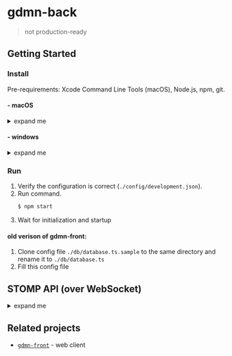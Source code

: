 # gdmn-back

> not production-ready

## Getting Started

### Install

Pre-requirements: Xcode Command Line Tools (macOS), Node.js, npm, git.

#### - macOS

<details>
  <summary>expand me</summary>
  
1. Install [firebird](https://www.firebirdsql.org/en/firebird-3-0/) (version >= 3):
    ```bash
    $ curl -LO https://github.com/FirebirdSQL/firebird/releases/download/R3_0_3/Firebird-3.0.3-32900-x86_64.pkg
    $ open ./Firebird-3.0.3-32900-x86_64.pkg
    ```
    
2. Setup firebird:
    ```bash
    $ firebirdHome='export FIREBIRD_HOME="/Library/Frameworks/Firebird.framework/Resources"'
    $ grep -q -F "$firebirdHome" ~/.bash_profile || echo "$firebirdHome" >> ~/.bash_profile
        
    $ firebirdBin='export PATH=$PATH:$FIREBIRD_HOME/bin'
    $ grep -q -F "$firebirdBin" ~/.bash_profile || echo "$firebirdBin" >> ~/.bash_profile
       
    $ mkdir -p /usr/local/lib 
    $ ln -s /Library/Frameworks/Firebird.framework/Versions/A/Firebird /usr/local/lib/libfbclient.dylib
    
    # troubleshooting: Can not access lock files directory /tmp/firebird/
    $ sudo dseditgroup -o edit -a $(whoami) -t user firebird
 
    # troubleshooting: I/O error during "open O_CREAT" operation. Error while trying to create file. Permission denied
    $ chgrp -R firebird /Library/Frameworks/Firebird.framework
    $ sudo chmod -R g+rwx /Library/Frameworks/Firebird.framework
    ```
   See: [advanced configuration](http://gedemin.blogspot.com/2016/11/firebird-3.html) (optional).

3. Install repository: 
    ```bash
    $ git clone https://github.com/gsbelarus/gdmn-back.git
    $ cd gdmn-back
    $ npm i
    $ npm i
    ```
       
4. Troubleshooting
    >How do i check firebird server is running?
    ```bash
    $ netstat -an | grep 3050 
    ```
    If something is listening on port 3050 then the server is running.
    
    >How do i restart firebird server?
    ```bash
    $ ps -ef | grep xinetd
    $ kill -USR2 <pid>
    ```

</details>

#### - windows

<details>
  <summary>expand me</summary>
  
1. Install build tools:
    ```bash
    $ npm i --global --production windows-build-tools
    $ npm i --global node-gyp
    ```
   
2. Install [firebird](https://www.firebirdsql.org/en/firebird-3-0/) (version >= 3.0):
    ```bash
    $ curl -LO https://github.com/FirebirdSQL/firebird/releases/download/R3_0_3/Firebird-3.0.3.32900_0_x64.exe
    $ cmd /K ./Firebird-3.0.3.32900_0_x64.exe
    ```
    
3. Setup firebird:
    - ```$ copy <fb_dir>/fbclient.dll <win_dir>/SysWOW64``` (System32)
    
        > There's no need if firebird directory(<fb_dir>) in $PATH
        
    - apply [configuration](http://gedemin.blogspot.com/2016/11/firebird-3.html) patch to <fb_dir>/firebird.conf:
        ```diff
        @@ -405,11 +405,11 @@
         #
         # Per-database configurable.
         #
        -#AuthServer = Srp
        +AuthServer = Legacy_Auth
         #
         # Per-connection and per-database configurable.
         #
        -#AuthClient = Srp, Win_Sspi, Legacy_Auth
        +AuthClient = Legacy_Auth
         #
         # If you need to use server plugins that do not provide encryption key (both Legacy_Auth
         # & Win_Sspi) you should also turn off required encryption on the wire with WireCrypt
        @@ -423,7 +423,7 @@
         #
         # Per-database configurable.
         #
        -#UserManager = Srp
        +UserManager = Legacy_UserManager
         
         # TracePlugin is used by firebird trace facility to send trace data to the user
         # or log file in audit case.
        @@ -599,7 +599,7 @@
         #
         # Type: string (predefined values)
         #
        -#WireCrypt = Enabled (for client) / Required (for server)
        +WireCrypt = Disabled
         
         #
         # Should connection over the wire be compressed?
        @@ -610,7 +610,7 @@
         #
         # Type: boolean
         #
        -#WireCompression = false
        +WireCompression = false
        ```    
        
        > Troubleshooting: Create 'localhost:3050/c:\gdmn-back\databases\MAIN.FDB' (node:2308) UnhandledPromiseRejectionWarning: Error: Install incomplete, please read the Compatibility chapter in the release notes for this version

4. Install repository: 
    ```bash
    $ git clone https://github.com/gsbelarus/gdmn-back.git
    $ cd gdmn-back
    $ npm i
    $ npm i
    ```
    
</details>

### Run

1. Verify the configuration is correct (`./config/development.json`).
2. Run command.
    ```bash 
    $ npm start
    ```
3. Wait for initialization and startup

#### old verison of gdmn-front:
1. Clone config file `./db/database.ts.sample` to the same directory and rename it to `./db/database.ts`
2. Fill this config file


## STOMP API (over WebSocket)
<details>
  <summary>expand me</summary>
  
* To work with the auth database you need to connect to ws://address
* To work with the user's databases you need to connect to ws://address/?uid=...


#### Auth database

##### Create account
```
>>> CONNECT
login:login
passcode:password
create-user:1

<<< CONNECTED
server:gdmn-back/1.0.0
version:1.2
access-token:token
refresh-token:token

```

#### All databases

##### Login (auth base is used)
```
>>> CONNECT
login:login
passcode:password
create-user:0 (optional)

<<< CONNECTED
server:gdmn-back/1.0.0
version:1.2
access-token:access-token
refresh-token:refresh-token

```
or
```
>>> CONNECT
authorization:access-token

<<< CONNECTED
server:gdmn-back/1.0.0
version:1.2

```
or
```
>>> CONNECT
authorization:refresh-token

<<< CONNECTED
server:gdmn-back/1.0.0
version:1.2
access-token:access-token
refresh-token:refresh-token

```

##### Refresh token (auth base is used)
```
>>> CONNECT
authorization:refresh-token

<<< CONNECTED
server:gdmn-back/1.0.0
version:1.2
access-token:access-token
refresh-token:refresh-token

```
or
```
>>> CONNECT
login:login
passcode:password
create-user:0 (optional)

<<< CONNECTED
server:gdmn-back/1.0.0
version:1.2
access-token:access-token
refresh-token:refresh-token

```

##### Creating tasks
```
>>> SEND
destination:/task
action:...
content-type:application/json;charset=utf-8
content-length:...

{"payload":{...}}
```
* `action`: 
  * `PING` - `payload: {delay: number, steps: number}`
  * `GET_SCHEMA` - `payload: undefined`
  * `QUERY` - `payload: IEntityQueryInspector`

###### Subscription response:
```
<<< MESSAGE
destination:/task
action:...
message-id:msg-0
ack:ack-0
subscription:sub-0
content-type:application/json;charset=utf-8
content-length:...

{"status":1,"progress":{"value":50,"description":"progress"},payload":{...}}
```

* `action`:
  * `PING` - `result: undefined`
  * `GET_SCHEMA` - `result: IERModel`
  * `QUERY` - `result: IQueryResponse`
* `payload` - is request payload
* `status`:
  * 0 - `IDLE`
  * 1 - `RUNNING`
  * 2 - `PAUSED`
  * 3 - `INTERRUPTED`
  * 4 - `ERROR`
  * 5 - `DONE`
* `progress` is sent only when the status is `RUNNING`
* `error` is sent only when the status is `ERROR`
* `result` is sent only when the status is `DONE`

##### Default user
login: `Administrator`  
password: `Administrator`

</details>


## Related projects

- [`gdmn-front`](https://github.com/gsbelarus/gdmn-front) - web client

